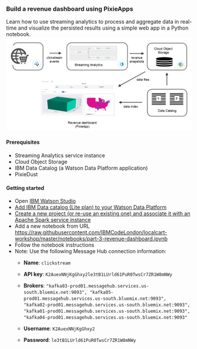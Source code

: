 ### Build a revenue dashboard using PixieApps

Learn how to use streaming analytics to process and aggregate data in real-time and visualize the persisted results using a simple web app in a Python notebook.
![part 3](images/part_3.png)

#### Prerequisites
 * Streaming Analytics service instance
 * Cloud Object Storage
 * IBM Data Catalog (a Watson Data Platform application)
 * PixieDust
 
#### Getting started

 * Open [IBM Watson Studio](http://datascience.ibm.com/analytics)
 * [Add IBM Data catalog (Lite plan) to your Watson Data Platform](https://dataplatform.ibm.com/data/discovery?target=offerings&context=analytics)
 * [Create a new project (or re-use an existing one) and associate it with an Apache Spark service instance](https://dataplatform.ibm.com/projects?context=analytics)
 * Add a new notebook from URL https://raw.githubusercontent.com/IBMCodeLondon/localcart-workshop/master/notebooks/part-3-revenue-dashboard.ipynb
 * Follow the notebook instructions
 * Note: Use the following Message Hub connection information:
    * **Name**: `clickstream` 
    * **API key**: `K2AuexNNjKgGhxy2le3tB1LUrld61PuR0TwsCr7ZR1W8mNWy`
    * **Brokers**: `"kafka03-prod01.messagehub.services.us-south.bluemix.net:9093",
    "kafka05-prod01.messagehub.services.us-south.bluemix.net:9093",
    "kafka02-prod01.messagehub.services.us-south.bluemix.net:9093",
    "kafka01-prod01.messagehub.services.us-south.bluemix.net:9093",
    "kafka04-prod01.messagehub.services.us-south.bluemix.net:9093"`

    * **Username**: `K2AuexNNjKgGhxy2`
    * **Password**: `le3tB1LUrld61PuR0TwsCr7ZR1W8mNWy`
